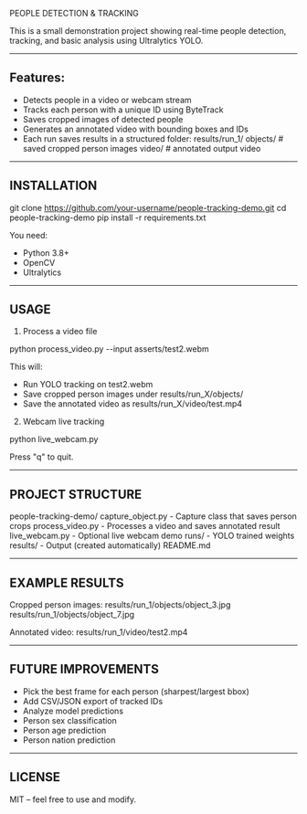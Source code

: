 PEOPLE DETECTION & TRACKING

This is a small demonstration project showing real-time people detection, tracking, and basic analysis using Ultralytics YOLO.

---

## Features:
- Detects people in a video or webcam stream
- Tracks each person with a unique ID using ByteTrack
- Saves cropped images of detected people
- Generates an annotated video with bounding boxes and IDs
- Each run saves results in a structured folder:
  results/run_1/
      objects/    # saved cropped person images
      video/      # annotated output video

---

## INSTALLATION

git clone https://github.com/your-username/people-tracking-demo.git
cd people-tracking-demo
pip install -r requirements.txt

You need:
- Python 3.8+
- OpenCV
- Ultralytics

---

## USAGE

1) Process a video file

python process_video.py --input asserts/test2.webm

This will:
- Run YOLO tracking on test2.webm
- Save cropped person images under results/run_X/objects/
- Save the annotated video as results/run_X/video/test.mp4

2) Webcam live tracking

python live_webcam.py

Press "q" to quit.

---

## PROJECT STRUCTURE

people-tracking-demo/
    capture_object.py   - Capture class that saves person crops
    process_video.py    - Processes a video and saves annotated result
    live_webcam.py      - Optional live webcam demo
    runs/               - YOLO trained weights
    results/            - Output (created automatically)
    README.md

---

## EXAMPLE RESULTS

Cropped person images:
    results/run_1/objects/object_3.jpg
    results/run_1/objects/object_7.jpg

Annotated video:
    results/run_1/video/test2.mp4

---

## FUTURE IMPROVEMENTS

- Pick the best frame for each person (sharpest/largest bbox)
- Add CSV/JSON export of tracked IDs
- Analyze model predictions
- Person sex classification
- Person age prediction
- Person nation prediction

---

## LICENSE

MIT – feel free to use and modify.
